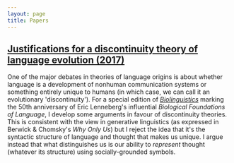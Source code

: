 ```yaml
---
layout: page
title: Papers
---
```

## [Justifications for a discontinuity theory of language evolution (2017)](/assets/papers/Justifications_for_a_discontinuity_theory_of_language_evolution.pdf)

One of the major debates in theories of language origins is about whether language is a development of nonhuman communication systems or something entirely unique to humans (in which case, we can call it an evolutionary 'discontinuity'). For a special edition of [*Biolinguistics*](https://bioling.psychopen.eu/index.php/bioling) marking the 50th anniversary of Eric Lenneberg's influential *Biological Foundations of Language*, I develop some arguments in favour of discontinuity theories. This is consistent with the view in generative linguistics (as expressed in Berwick & Chomsky's *Why Only Us*) but I reject the idea that it's the syntactic structure of language and thought that makes us unique. I argue instead that what distinguishes us is our ability to *represent* thought (whatever its structure) using socially-grounded symbols.